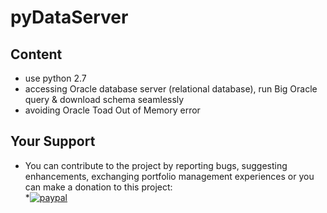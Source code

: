 # pyDataServer
## Content 
- use python 2.7
- accessing Oracle database server (relational database), run Big Oracle query & download schema seamlessly 
- avoiding Oracle Toad Out of Memory error 

## Your Support
- You can contribute to the project by reporting bugs, suggesting enhancements, exchanging portfolio management experiences or
you can make a donation to this project:
</br>*[![paypal](https://www.paypalobjects.com/en_US/i/btn/btn_donateCC_LG.gif)](https://paypal.me/boyac?locale.x=en_US)
